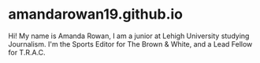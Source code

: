 # amandarowan19.github.io
Hi! My name is Amanda Rowan, I am a junior at Lehigh University studying Journalism. 
I'm the Sports Editor for The Brown & White, and a Lead Fellow for T.R.A.C. 
